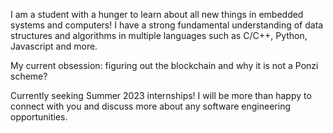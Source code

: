 I am a student with a hunger to learn about all new things in embedded systems
and computers! I have a strong fundamental understanding of data structures and
algorithms in multiple languages such as C/C++, Python, Javascript and more. 

My current obsession: figuring out the blockchain and why it is not a Ponzi
scheme? 

Currently seeking Summer 2023 internships! I will be more than happy to connect with you and discuss more about any software engineering opportunities.
